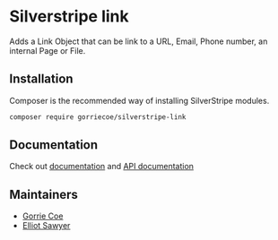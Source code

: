 # Silverstripe link

Adds a Link Object that can be link to a URL, Email, Phone number, an internal Page or File.

## Installation

Composer is the recommended way of installing SilverStripe modules.

```sh
composer require gorriecoe/silverstripe-link
```

## Documentation

Check out [documentation](https://firesphere.github.io/link-docs/en) and [API documentation](https://firesphere.github.io/link-api)

## Maintainers

-   [Gorrie Coe](https://github.com/gorriecoe)
-   [Elliot Sawyer](https://github.com/elliot-sawyer)

